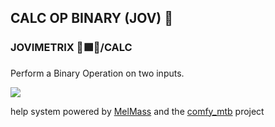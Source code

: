 
<h2>CALC OP BINARY (JOV) 🌟</h2>
<h3>JOVIMETRIX 🔺🟩🔵/CALC</h3>
<p>Perform a Binary Operation on two inputs.</p>

![](https://raw.githubusercontent.com/Amorano/Jovimetrix-examples/master/node/CALC%20OP%20BINARY/CALC%20OP%20BINARY.gif)

help system powered by [MelMass](https://github.com/melMass) and the [comfy_mtb](https://github.com/melMass/comfy_mtb) project
